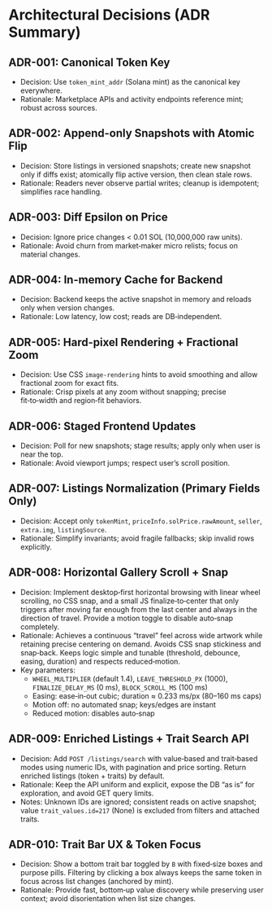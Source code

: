# Architectural Decisions (ADR Summary)

## ADR-001: Canonical Token Key

- Decision: Use `token_mint_addr` (Solana mint) as the canonical key everywhere.
- Rationale: Marketplace APIs and activity endpoints reference mint; robust across sources.

## ADR-002: Append-only Snapshots with Atomic Flip

- Decision: Store listings in versioned snapshots; create new snapshot only if diffs exist; atomically flip active version, then clean stale rows.
- Rationale: Readers never observe partial writes; cleanup is idempotent; simplifies race handling.

## ADR-003: Diff Epsilon on Price

- Decision: Ignore price changes < 0.01 SOL (10,000,000 raw units).
- Rationale: Avoid churn from market‑maker micro relists; focus on material changes.

## ADR-004: In-memory Cache for Backend

- Decision: Backend keeps the active snapshot in memory and reloads only when version changes.
- Rationale: Low latency, low cost; reads are DB‑independent.

## ADR-005: Hard-pixel Rendering + Fractional Zoom

- Decision: Use CSS `image-rendering` hints to avoid smoothing and allow fractional zoom for exact fits.
- Rationale: Crisp pixels at any zoom without snapping; precise fit‑to‑width and region‑fit behaviors.

## ADR-006: Staged Frontend Updates

- Decision: Poll for new snapshots; stage results; apply only when user is near the top.
- Rationale: Avoid viewport jumps; respect user’s scroll position.

## ADR-007: Listings Normalization (Primary Fields Only)

- Decision: Accept only `tokenMint`, `priceInfo.solPrice.rawAmount`, `seller`, `extra.img`, `listingSource`.
- Rationale: Simplify invariants; avoid fragile fallbacks; skip invalid rows explicitly.

## ADR-008: Horizontal Gallery Scroll + Snap

- Decision: Implement desktop‑first horizontal browsing with linear wheel scrolling, no CSS snap, and a small JS finalize‑to‑center that only triggers after moving far enough from the last center and always in the direction of travel. Provide a motion toggle to disable auto‑snap completely.
- Rationale: Achieves a continuous “travel” feel across wide artwork while retaining precise centering on demand. Avoids CSS snap stickiness and snap‑back. Keeps logic simple and tunable (threshold, debounce, easing, duration) and respects reduced‑motion.
- Key parameters:
  - `WHEEL_MULTIPLIER` (default 1.4), `LEAVE_THRESHOLD_PX` (1000), `FINALIZE_DELAY_MS` (0 ms), `BLOCK_SCROLL_MS` (100 ms)
  - Easing: ease‑in‑out cubic; duration ≈ 0.233 ms/px (80–160 ms caps)
  - Motion off: no automated snap; keys/edges are instant
  - Reduced motion: disables auto‑snap

## ADR-009: Enriched Listings + Trait Search API

- Decision: Add `POST /listings/search` with value‑based and trait‑based modes using numeric IDs, with pagination and price sorting. Return enriched listings (token + traits) by default.
- Rationale: Keep the API uniform and explicit, expose the DB “as is” for exploration, and avoid GET query limits.
- Notes: Unknown IDs are ignored; consistent reads on active snapshot; value `trait_values.id=217` (None) is excluded from filters and attached traits.

## ADR-010: Trait Bar UX & Token Focus

- Decision: Show a bottom trait bar toggled by `B` with fixed‑size boxes and purpose pills. Filtering by clicking a box always keeps the same token in focus across list changes (anchored by mint).
- Rationale: Provide fast, bottom‑up value discovery while preserving user context; avoid disorientation when list size changes.
